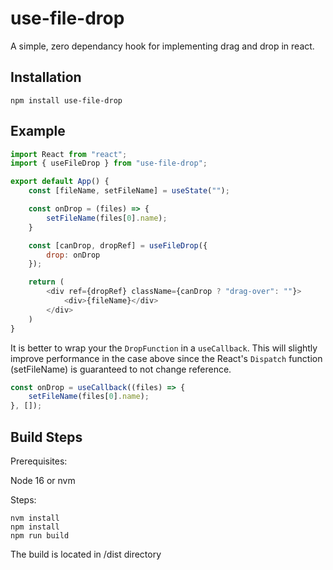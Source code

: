# use-file-drop

A simple, zero dependancy hook for implementing drag and drop in react.



## Installation

`npm install use-file-drop`

## Example

```javascript
import React from "react";
import { useFileDrop } from "use-file-drop";

export default App() {
    const [fileName, setFileName] = useState("");

    const onDrop = (files) => {
        setFileName(files[0].name);
    }

    const [canDrop, dropRef] = useFileDrop({
        drop: onDrop
    });

    return (
        <div ref={dropRef} className={canDrop ? "drag-over": ""}>
            <div>{fileName}</div>
        </div>
    )
}
```

It is better to wrap your the `DropFunction` in a `useCallback`. This will slightly improve performance in the case above since the React's `Dispatch` function (setFileName) is guaranteed to not change reference.

```javascript
const onDrop = useCallback((files) => {
    setFileName(files[0].name);
}, []);
```

## Build Steps

Prerequisites:

Node 16 or nvm

Steps:

```
nvm install
npm install
npm run build
```

The build is located in /dist directory